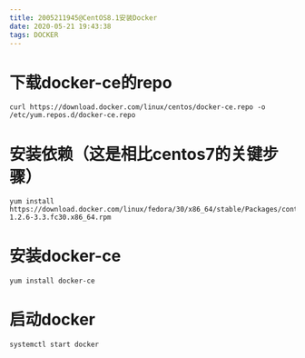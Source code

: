 ```yaml
---
title: 2005211945@CentOS8.1安装Docker
date: 2020-05-21 19:43:38
tags: DOCKER
---
```

# 下载docker-ce的repo
    curl https://download.docker.com/linux/centos/docker-ce.repo -o /etc/yum.repos.d/docker-ce.repo
# 安装依赖（这是相比centos7的关键步骤）
    yum install https://download.docker.com/linux/fedora/30/x86_64/stable/Packages/containerd.io-1.2.6-3.3.fc30.x86_64.rpm
# 安装docker-ce
    yum install docker-ce
# 启动docker
    systemctl start docker